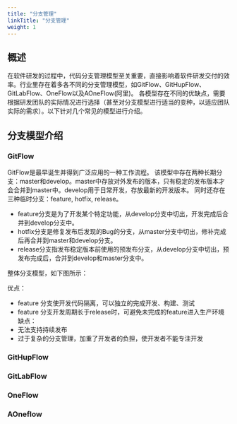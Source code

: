 ```yaml
---
title: "分支管理"
linkTitle: "分支管理"
weight: 1
---
```


## 概述
在软件研发的过程中，代码分支管理模型至关重要，直接影响着软件研发交付的效率。行业里存在着多各不同的分支管理模型，如GitFlow、GitHupFlow、GitLabFlow、OneFlow以及AOneFlow(阿里)。
各模型存在不同的优缺点，需要根据研发团队的实际情况进行选择（甚至对分支模型进行适当的变种，以适应团队实际的需求）。以下针对几个常见的模型进行介绍。

## 分支模型介绍
### GitFlow
GitFlow是最早诞生并得到广泛应用的一种工作流程。
该模型中存在两种长期分支：master和develop。master中存放对外发布的版本，只有稳定的发布版本才会合并到master中。develop用于日常开发，存放最新的开发版本。
同时还存在三种临时分支：feature, hotfix, release。
+ feature分支是为了开发某个特定功能，从develop分支中切出，开发完成后合并到develop分支中。
+ hotfix分支是修复发布后发现的Bug的分支，从master分支中切出，修补完成后再合并到master和develop分支。
+ release分支指发布稳定版本前使用的预发布分支，从develop分支中切出，预发布完成后，合并到develop和master分支中。

整体分支模型，如下图所示：

优点：
+ feature 分支使开发代码隔离，可以独立的完成开发、构建、测试
+ feature 分支开发周期长于release时，可避免未完成的feature进入生产环境
缺点：
+ 无法支持持续发布
+ 过于复杂的分支管理，加重了开发者的负担，使开发者不能专注开发

### GitHupFlow

### GitLabFlow

### OneFlow

### AOneflow

